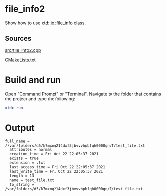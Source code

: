 # file_info2

Show how to use [xtd::io::file_info](https://codedocs.xyz/gammasoft71/xtd/classxtd_1_1io_1_1file__info.html) class.

## Sources

[src/file_info2.cpp](src/file_info2.cpp)

[CMakeLists.txt](CMakeLists.txt)

# Build and run

Open "Command Prompt" or "Terminal". Navigate to the folder that contains the project and type the following:

```cmake
xtdc run
```

# Output

```
full_name = //var/folders/d5/k7mxnq214dxf3jbvvvhpbfqh0000gn/T/test_file.txt
  attributes = normal
  creation_time = Fri Oct 22 22:05:37 2021
  exists = true
  extension = .txt
  last_access_time = Fri Oct 22 22:05:37 2021
  last_write_time = Fri Oct 22 22:05:37 2021
  length = 13
  name = test_file.txt
  to_string = /var/folders/d5/k7mxnq214dxf3jbvvvhpbfqh0000gn/T/test_file.txt
```

